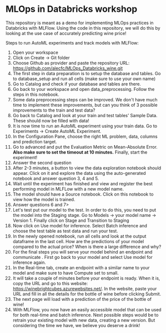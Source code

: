 # MLOps in Databricks workshop
This repository is meant as a demo for implementing MLOps practices in Databricks with MLFlow. Using the code in this repository, we will do this by looking at the use case of accurately predicting wine price!

Steps to run AutoML experiments and track models with MLFlow:
1. Open your workspace
2. Click on Create -> Git folder
3. Choose Github as provider and paste the repository URL: https://github.com/alecfc/MLOps_Databricks_wine.git
4. The first step in data preparation is to setup the database and tables. Go to database_setup and run all cells (make sure to use your own name)
5. Go to Catalog and check if your database and tables are there.
6. Go back to your workspace and open data_preprocessing. Follow the steps in this notebook.
7. Some data preprocessing steps can be improved. We don't have much time to implement these improvements, but can you think of 3 possible improvements to the train and test data?
8. Go back to Catalog and look at your train and test tables' Sample Data. These should now be filled with data!
9. It is now time to run an AutoML experiment using your train data. Go to Experiments -> Create AutoML Experiment.
10. In the Configuration Pane, choose the right ML problem, data, columns and prediction target.
11. Go to advanced and put the Evaluation Metric on Mean-Absolute Error. **Also make sure to set the timeout at 10 minutes.** Finally, start the experiment!
12. Answer the second question
13. After 2-3 minutes, a button to view the data exploration notebook should appear. Click on it and explore the data using the auto-generated notebook and answer question 3, 4 and 5.
14. Wait until the experiment has finished and view and register the best performing model in MLFLow with a new model name.
15. The model should have a Source notebook. Click on this notebook to view how the model is trained.
16. Answer questions 6 and 7>
17. Let's test put our model to the test. In order to do this, you need to put the model into the Staging stage. Go to Models -> your model name -> Version 1. Finally click on Stage and Transition to Staging
18. Now click on Use model for inference. Select Batch inference and choose the test table as test data and run your test.
19. In the newly opened notebook, run all cells and look at the output dataframe in the last cell. How are the predictions of your model compared to the actual price? When is there a large difference and why?
20. For the final steps you will serve your model behind an endpoint and communicate . First go back to your model and select Use model for inference again.
21. In the Real-time tab, create an endpoint with a similar name to your model and make sure to have Compute set to small.
22. It will take a couple of minutes before your endpoint is ready. When it is, copy the URL and go to this website: https://winebrightcubes.azurewebsites.net/. In the website, paste your URL and fill in all the details for the bottle of wine before clicking Submit.
23. The next page will load with a prediction of the price of the bottle of wine!
24. With MLFlow, you now have an easily accessible model that can be used for both real-time and batch inference. Next possible steps would be to retrain your existing model with new data, creating a new version. But considering the time we have, we believe you deserve a drink!
